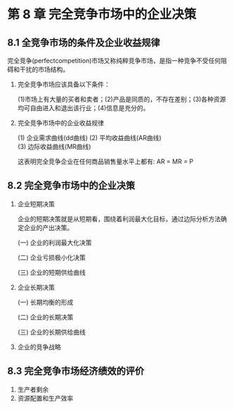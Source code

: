 # 第 8 章 完全竞争市场中的企业决策

## 8.1 全竞争市场的条件及企业收益规律

完全竞争(perfectcompetition)市场又称纯粹竞争市场，是指一种竞争不受任何阻碍和干扰的市场结构。

1. 完全竞争市场应该具备以下条件：

    (1)市场上有大量的买者和卖者；(2)产品是同质的，不存在差别；(3)各种资源均可自由进入和退出该行业；(4)信息是充分的。

2. 完全竞争市场中的企业收益规律

    (1) 企业需求曲线(dd曲线)
    (2) 平均收益曲线(AR曲线)  
    (3) 边际收益曲线(MR曲线)  

    这表明完全竞争企业在任何商品销售量水平上都有: AR = MR = P

## 8.2 完全竞争市场中的企业决策

1. 企业短期决策

    企业的短期决策就是从短期看，围绕着利润最大化目标，通过边际分析方法确定企业的产出决策。

    (一) 企业的利润最大化决策

    (二) 企业亏损极小化决策

    (三) 企业的短期供给曲线

2. 企业长期决策

    (一) 长期均衡的形成

    (二) 企业的长期决策

    (三) 企业的长期供给曲线

3. 企业的竞争战略

## 8.3 完全竞争市场经济绩效的评价

1. 生产者剩余
2. 资源配置和生产效率
